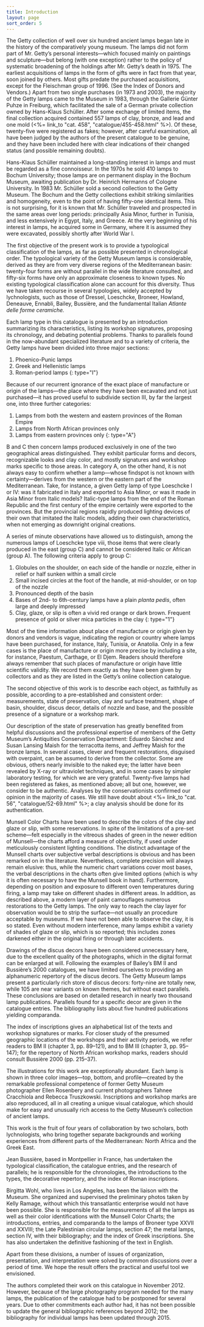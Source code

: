 ```yaml
---
title: Introduction
layout: page
sort_order: 5
---
```


The Getty collection of well over six hundred ancient lamps began late in the history of the comparatively young museum. The lamps did not form part of Mr. Getty’s personal interests—which focused mainly on paintings and sculpture—but belong (with one exception) rather to the policy of systematic broadening of the holdings after Mr. Getty’s death in 1975. The earliest acquisitions of lamps in the form of gifts were in fact from that year, soon joined by others. Most gifts predate the purchased acquisitions, except for the Fleischman group of 1996. (See the Index of Donors and Vendors.) Apart from two single purchases (in 1973 and 2003), the majority of the Getty lamps came to the Museum in 1983, through the Gallerie Günter Puhze in Freiburg, which facilitated the sale of a German private collection owned by Hans-Klaus Schüller. After some exchange of limited items, the final collection acquired contained 557 lamps of clay, bronze, and lead and one mold (<%= link_to "cat. 458", "catalogue/455-458.html" %>). Of these, twenty-five were registered as fakes; however, after careful examination, all have been judged by the authors of the present catalogue to be genuine, and they have been included here with clear indications of their changed status (and possible remaining doubts).

Hans-Klaus Schüller maintained a long-standing interest in lamps and must be regarded as a fine connoisseur. In the 1970s he sold 410 lamps to Bochum University; those lamps are on permanent display in the Bochum Museum, awaiting publication by Dr. Heinrich Hermanns of Cologne University. In 1983 Mr. Schüller sold a second collection to the Getty Museum. The Bochum and the Getty collections exhibit striking similarities and homogeneity, even to the point of having fifty-one identical items. This is not surprising, for it is known that Mr. Schüller traveled and prospected in the same areas over long periods: principally Asia Minor, further in Tunisia, and less extensively in Egypt, Italy, and Greece. At the very beginning of his interest in lamps, he acquired some in Germany, where it is assumed they were excavated, possibly shortly after World War I.

The first objective of the present work is to provide a typological classification of the lamps, as far as possible presented in chronological order. The typological variety of the Getty Museum lamps is considerable, derived as they are from very diverse regions of the Mediterranean basin: twenty-four forms are without parallel in the wide literature consulted, and fifty-six forms have only an approximate closeness to known types. No existing typological classification alone can account for this diversity. Thus we have taken recourse in several typologies, widely accepted by lychnologists, such as those of Dressel, Loeschcke, Broneer, Howland, Deneauve, Ennabli, Bailey, Bussière, and the fundamental Italian *Atlante delle forme ceramiche.*

Each lamp type in this catalogue is presented by an introduction summarizing its characteristics, listing its workshop signatures, proposing its chronology, and debating potential problems. Thanks to parallels found in the now-abundant specialized literature and to a variety of criteria, the Getty lamps have been divided into three major sections:

1. Phoenico-Punic lamps
2. Greek and Hellenistic lamps
3. Roman-period lamps
{: type="I"}

Because of our recurrent ignorance of the exact place of manufacture or origin of the lamps—the place where they have been excavated and not just purchased—it has proved useful to subdivide section III, by far the largest one, into three further categories:

1. Lamps from both the western and eastern provinces of the Roman Empire
2. Lamps from North African provinces only
3. Lamps from eastern provinces only
{: type="A"}

B and C then concern lamps produced exclusively in one of the two geographical areas distinguished. They exhibit particular forms and decors, recognizable looks and clay color, and mostly signatures and workshop marks specific to those areas. In category A, on the other hand, it is not always easy to confirm whether a lamp—whose findspot is not known with certainty—derives from the western or the eastern part of the Mediterranean. Take, for instance, a given Getty lamp of type Loeschcke I or IV: was it fabricated in Italy and exported to Asia Minor, or was it made in Asia Minor from Italic models? Italic-type lamps from the end of the Roman Republic and the first century of the empire certainly were exported to the provinces. But the provincial regions rapidly produced lighting devices of their own that imitated the Italic models, adding their own characteristics, when not emerging as downright original creations.

A series of minute observations have allowed us to distinguish, among the numerous lamps of Loeschcke type viii, those items that were clearly produced in the east (group C) and cannot be considered Italic or African (group A). The following criteria apply to group C:

1. Globules on the shoulder, on each side of the handle or nozzle, either in relief or half sunken within a small circle
2. Small incised circles at the foot of the handle, at mid-shoulder, or on top of the nozzle
3. Pronounced depth of the basin
4. Bases of 2nd- to 6th-century lamps have a plain *planta pedis*, often large and deeply impressed
5. Clay, glaze, or slip is often a vivid red orange or dark brown. Frequent presence of gold or silver mica particles in the clay
{: type="1"}

Most of the time information about place of manufacture or origin given by donors and vendors is vague, indicating the region or country where lamps have been purchased, for instance, Italy, Tunisia, or Anatolia. Only in a few cases is the place of manufacture or origin more precise by including a site, for instance, Paestum, Carthage, or El Djem. Readers should therefore always remember that such places of manufacture or origin have little scientific validity. We record them exactly as they have been given by collectors and as they are listed in the Getty’s online collection catalogue.

The second objective of this work is to describe each object, as faithfully as possible, according to a pre-established and consistent order: measurements, state of preservation, clay and surface treatment, shape of basin, shoulder, discus decor, details of nozzle and base, and the possible presence of a signature or a workshop mark.

Our description of the state of preservation has greatly benefited from helpful discussions and the professional expertise of members of the Getty Museum’s Antiquities Conservation Department: Eduardo Sánchez and Susan Lansing Maish for the terracotta items, and Jeffrey Maish for the bronze lamps. In several cases, clever and frequent restorations, disguised with overpaint, can be assumed to derive from the collector. Some are obvious, others nearly invisible to the naked eye; the latter have been revealed by X-ray or ultraviolet techniques, and in some cases by simpler laboratory testing, for which we are very grateful. Twenty-five lamps had been registered as fakes, as mentioned above; all but one, however, we consider to be authentic. Analyses by the conservationists confirmed our opinion in the majority of cases. We still have doubt about <%= link_to "cat. 56", "catalogue/52-69.html" %>; a clay analysis should be done for its authentication.

Munsell Color Charts have been used to describe the colors of the clay and glaze or slip, with some reservations. In spite of the limitations of a pre-set scheme—felt especially in the vitreous shades of green in the newer edition of Munsell—the charts afford a measure of objectivity, if used under meticulously consistent lighting conditions. The distinct advantage of the Munsell charts over subjective verbal descriptions is obvious and has been remarked on in the literature. Nevertheless, complete precision will always remain elusive: thus, while the numeric chart variations cover most bases, the verbal descriptions in the charts often give limited options (which is why it is often necessary to have the Munsell book in hand). Furthermore, depending on position and exposure to different oven temperatures during firing, a lamp may take on different shades in different areas. In addition, as described above, a modern layer of paint camouflages numerous restorations to the Getty lamps. The only way to reach the clay layer for observation would be to strip the surface—not usually an procedure acceptable by museums. If we have not been able to observe the clay, it is so stated. Even without modern interference, many lamps exhibit a variety of shades of glaze or slip, which is so reported; this includes zones darkened either in the original firing or through later accidents.

Drawings of the discus decors have been considered unnecessary here, due to the excellent quality of the photographs, which in the digital format can be enlarged at will. Following the examples of Bailey’s BM II and Bussière’s 2000 catalogues, we have limited ourselves to providing an alphanumeric repertory of the discus decors. The Getty Museum lamps present a particularly rich store of discus decors: forty-nine are totally new, while 105 are near variants on known themes, but without exact parallels. These conclusions are based on detailed research in nearly two thousand lamp publications. Parallels found for a specific decor are given in the catalogue entries. The bibliography lists about five hundred publications yielding comparanda.

The index of inscriptions gives an alphabetical list of the texts and workshop signatures or marks. For closer study of the presumed geographic locations of the workshops and their activity periods, we refer readers to BM II (chapter 3, pp. 89–121), and to BM III (chapter 3, pp. 95–147); for the repertory of North African workshop marks, readers should consult Bussière 2000 (pp. 215–37).

The illustrations for this work are exceptionally abundant. Each lamp is shown in three color images—top, bottom, and profile—created by the remarkable professional competence of former Getty Museum photographer Ellen Rosenbery and current photographers Tahnee Cracchiola and Rebecca Truszkowski. Inscriptions and workshop marks are also reproduced, all in all creating a unique visual catalogue, which should make for easy and unusually rich access to the Getty Museum’s collection of ancient lamps.

This work is the fruit of four years of collaboration by two scholars, both lychnologists, who bring together separate backgrounds and working experiences from different parts of the Mediterranean: North Africa and the Greek East.

Jean Bussière, based in Montpellier in France, has undertaken the typological classification, the catalogue entries, and the research of parallels; he is responsible for the chronologies, the introductions to the types, the decorative repertory, and the index of Roman inscriptions.

Birgitta Wohl, who lives in Los Angeles, has been the liaison with the Museum. She organized and supervised the preliminary photos taken by Kelly Ramage, without which this transatlantic enterprise would not have been possible. She is responsible for the measurements of all the lamps as well as their color identifications with the Munsell Color Charts; the introductions, entries, and comparanda to the lamps of Broneer type XXVII and XXVIII; the Late Palestinian circular lamps, section 47; the metal lamps, section IV, with their bibliography; and the index of Greek inscriptions. She has also undertaken the definitive fashioning of the text in English.

Apart from these divisions, a number of issues of organization, presentation, and interpretation were solved by common discussions over a period of time. We hope the result offers the practical and useful tool we envisioned.

The authors completed their work on this catalogue in November 2012. However, because of the large photography program needed for the many lamps, the publication of the catalogue had to be postponed for several years. Due to other commitments each author had, it has not been possible to update the general bibliographic references beyond 2012; the bibliography for individual lamps has been updated through 2015.

